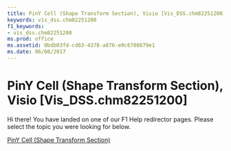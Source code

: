 ```yaml
---
title: PinY Cell (Shape Transform Section), Visio [Vis_DSS.chm82251200]
keywords: vis_dss.chm82251200
f1_keywords:
- vis_dss.chm82251200
ms.prod: office
ms.assetid: 0bdb03fd-cd63-4378-a876-e0c6708879e1
ms.date: 06/08/2017
---
```



# PinY Cell (Shape Transform Section), Visio [Vis_DSS.chm82251200]

Hi there! You have landed on one of our F1 Help redirector pages. Please select the topic you were looking for below.

[PinY Cell (Shape Transform Section)](http://msdn.microsoft.com/library/98b86b9d-9cc0-1169-1c44-ef1505bf92fa%28Office.15%29.aspx)

